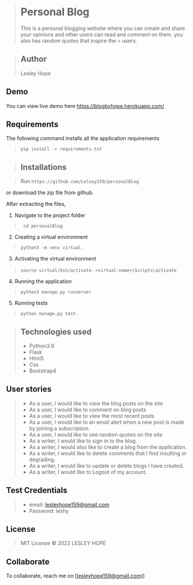 > # Personal Blog
> This is a personal blogging website where you can create and share your opinions and other users can read and comment on them. you also has random quotes that inspire the > users. 

> ## Author
> Lesley Hope


## Demo
You can view live demo here https://blogbyhope.herokuapp.com/


## Requirements

The following command installs all the application requirements
>``pip install -r requirements.txt``


> ## Installations

> Run 
> ``https://github.com/Lelsey159/personalBlog``

or download the zip file from github.

After extracting the files, 

1. Navigate to the project folder
>`` cd personalBlog`` 

2. Creating a virtual environment
>``python3 -m venv virtual.``

3. Activating the virtual environment
>``source virtual/bin/activate.``
>``<virtual-name>\Scripts\activate``
 
4. Running the application
>``python3 manage.py runserver``

5. Running tests

 > ``python manage.py test.``


> ## Technologies used
> * Python3.9
> * Flask
> * Html5
> * Css
> * Bootstrap4


## User stories
> * As a user, I would like to view the blog posts on the site
> * As a user, I would like to comment on blog posts
> * As a user, I would like to view the most recent posts
> * As a user, I would like to an email alert when a new post is made by joining a subscription.
> * As a user, I would like to see random quotes on the site
> * As a writer, I would like to sign in to the blog.
> * As a writer, I would also like to create a blog from the application.
> * As a writer, I would like to delete comments that I find insulting or degrading.
> * As a writer, I would like to update or delete blogs I have created.
> * As a writer, I would like to Logout of my account.

## Test Credentials
> * email: lesleyhope159@gmail.com
> * Password: leshy

## License
> MIT License &copy; 2022 LESLEY HOPE

## Collaborate
To collaborate, reach me on [lesleyhope159@gmail.com()
